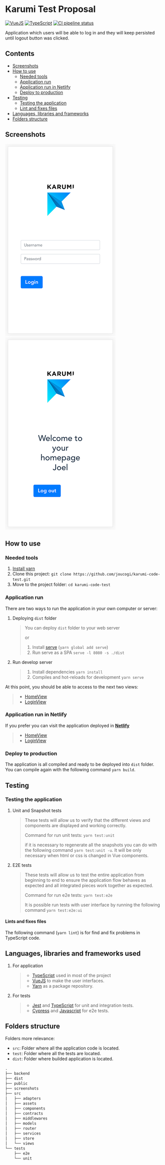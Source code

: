 # Karumi Test Proposal
<a href="https://www.typescriptlang.org/" target="_blank"><img src="https://img.shields.io/badge/VueJS-%5E2.6.11-brightgreen" alt="VueJS"/></a>
<a href="https://vuejs.org/" target="_blank"><img src="https://img.shields.io/badge/TypeScript-%5E3.9.7-blue" alt="TypeScript"/></a>
<a href="https://github.com/joucogi/karumi-code-test/actions"><img src="https://github.com/CodelyTV/php-ddd-example/workflows/CI/badge.svg" alt="CI pipeline status" /></a>

Application which users will be able to log in and they will keep persisted until logout button was clicked.

## Contents

* [Screenshots](#screenshots)
* [How to use](#how-to-use)
    * [Needed tools](#needed-tools)
    * [Application run](#application-run)
    * [Application run in Netlify](#application-run-in-netlify)
    * [Deploy to production](#deploy-to-production)
* [Testing](#testing)
    * [Testing the application](#testing-the-application)
    * [Lint and fixes files](#lints-and-fixes-files)
* [Languages, libraries and frameworks](#languages-libraries-and-frameworks-used)
* [Folders structure](#folders-structure)

## Screenshots
![Login View](/screenshots/LoginView.png?raw=true "Login View") ![Home View](/screenshots/HomeView.png?raw=true "Home View")

## How to use
### Needed tools
1. <a href="https://classic.yarnpkg.com/en/docs/install" target="_blank">Install yarn</a>
2. Clone this project: `git clone https://github.com/joucogi/karumi-code-test.git`
3. Move to the project folder: `cd karumi-code-test`

### Application run
There are two ways to run the application in your own computer or server:

1. Deploying `dist` folder
    > You can deploy `dist` folder to your web server
    >
    > or
    >
    > 1. Install <a href="https://www.npmjs.com/package/serve" target="_blank">serve</a> (`yarn global add serve`)
    > 2. Run serve as a SPA `serve -l 8080 -s ./dist`

2. Run develop server
    > 1. Install dependencies `yarn install`
    > 2. Compiles and hot-reloads for development `yarn serve`

At this point, you should be able to access to the next two views: 
> - <a href="http://127.0.0.1:8080" target="_blank">HomeView</a>
> - <a href="http://127.0.0.1:8080/login" target="_blank">LoginView</a>

### Application run in Netlify
If you prefer you can visit the application deployed in **<a href="https://www.netlify.com" target="_blank">Netlify</a>**
> - <a href="https://joucogi-karumi-login-only-for-guests.netlify.app" target="_blank">HomeView</a>
> - <a href="https://joucogi-karumi-login-only-for-guests.netlify.app/login" target="_blank">LoginView</a>

### Deploy to production
The application is all compiled and ready to be deployed into `dist` folder.
You can compile again with the following command `yarn build`.

## Testing
### Testing the application

1. Unit and Snapshot tests
    > These tests will allow us to verify that the different views and components are displayed and working correctly.
    >
    > Command for run unit tests: `yarn test:unit`
    >
    > if it is necessary to regenerate all the snapshots you can do with the following command `yarn test:unit -u`.
    > It will be only necessary when html or css is changed in Vue components.

2. E2E tests
    > These tests will allow us to test the entire application from beginning to end to ensure the application flow behaves as expected and all integrated pieces work together as expected.
    >
    > Command for run e2e tests: `yarn test:e2e`
    >
    > It is possible run tests with user interface by running the following command `yarn test:e2e:ui`

#### Lints and fixes files
The following command (`yarn lint`) is for find and fix problems in TypeScript code.

## Languages, libraries and frameworks used
1. For application
    > - <a href="https://www.typescriptlang.org/" target="_blank">TypeScript</a> used in most of the project
    > - <a href="https://vuejs.org/" target="_blank">VueJS</a> to make the user interfaces.
    > - <a href="https://yarnpkg.com/" target="_blank">Yarn</a> as a package repository.

2. For tests
    > - <a href="https://jestjs.io/" target="_blank">Jest</a> and <a href="https://www.typescriptlang.org/" target="_blank">TypeScript</a> for unit and integration tests.
    > - <a href="https://www.cypress.io/" target="_blank">Cypress</a> and <a href="https://developer.mozilla.org/es/docs/Web/JavaScript" target="_blank">Javascript</a> for e2e tests.
   
## Folders structure

Folders more relevance:

- `src`: Folder where all the application code is located.
- `test`: Folder where all the tests are located.
- `dist`: Folder where builded application is located.

```
.
├── backend  
├── dist
├── public
├── screenshots
├── src
│   ├── adapters
│   ├── assets
│   ├── components
│   ├── contracts
│   ├── middlewares
│   ├── models
│   ├── router
│   ├── services
│   ├── store
│   └── views
└── tests
    ├── e2e
    └── unit
```